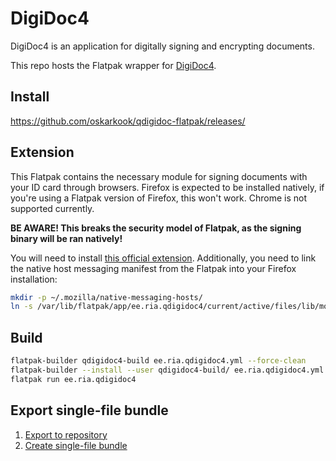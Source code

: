 # DigiDoc4
DigiDoc4 is an application for digitally signing and encrypting documents.

This repo hosts the Flatpak wrapper for [DigiDoc4](https://github.com/open-eid/DigiDoc4-Client/).

## Install
https://github.com/oskarkook/qdigidoc-flatpak/releases/

## Extension
This Flatpak contains the necessary module for signing documents with your ID card through browsers. Firefox is expected to be installed natively, if you're using a Flatpak version of Firefox, this won't work. Chrome is not supported currently.

**BE AWARE! This breaks the security model of Flatpak, as the signing binary will be ran natively!**

You will need to install [this official extension](https://addons.mozilla.org/en-US/firefox/addon/token-signing2). Additionally, you need to link the native host messaging manifest from the Flatpak into your Firefox installation:
```sh
mkdir -p ~/.mozilla/native-messaging-hosts/
ln -s /var/lib/flatpak/app/ee.ria.qdigidoc4/current/active/files/lib/mozilla/native-messaging-hosts/ee.ria.esteid.json ~/.mozilla/native-messaging-hosts/
```


## Build
```sh
flatpak-builder qdigidoc4-build ee.ria.qdigidoc4.yml --force-clean
flatpak-builder --install --user qdigidoc4-build/ ee.ria.qdigidoc4.yml --force-clean
flatpak run ee.ria.qdigidoc4
```

## Export single-file bundle
1. [Export to repository](https://docs.flatpak.org/en/latest/flatpak-builder.html#exporting-to-a-repository)
2. [Create single-file bundle](https://docs.flatpak.org/en/latest/single-file-bundles.html)
